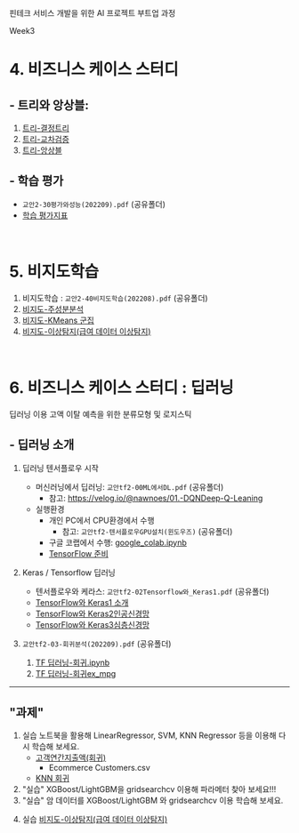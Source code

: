 핀테크 서비스 개발을 위한 AI 프로젝트 부트업 과정

Week3

# 4.  비즈니스 케이스 스터디

## - 트리와 앙상블:

1. [트리-결정트리](notebooks/4-13결정트리.ipynb)
2. [트리-교차검증](notebooks/4-14교차검증_그리드서치.ipynb)
3. [트리-앙상블](notebooks/4-15앙상블.ipynb)



## - 학습 평가
 - `교안2-30평가와성능(202209).pdf`  (공유폴더)
 -  [학습 평가지표](notebooks/4-18모델평가지표.ipynb)



<br>

# 5. 비지도학습

1. 비지도학습 : `교안2-40비지도학습(202208).pdf` (공유폴더)
2. [비지도-주성분분석](notebooks/4-21비지도-주성분분석(cancer).ipynb)
3. [비지도-KMeans 군집](notebooks/4-25비지도-군집(KMeans).ipynb)
4. [비지도-이상탐지(급여 데이터 이상탐지)](notebooks/4-27비지도-이상탐지.ipynb)

<br>

# 6. 비즈니스 케이스 스터디 : 딥러닝

딥러닝 이용 고액 이탈 예측을 위한 분류모형 및 로지스틱

## - 딥러닝 소개

1. 딥러닝 텐서플로우 시작

   - 머신러닝에서 딥러닝: `교안tf2-00ML에서DL.pdf` (공유폴더)
       - 참고: https://velog.io/@nawnoes/01.-DQNDeep-Q-Leaning
   - 실행환경
       - 개인 PC에서 CPU환경에서 수행
           - 참고: `교안tf2-텐서플로우GPU설치(윈도우즈)` (공유폴더)
       - 구글 코랩에서 수행: [google_colab.ipynb](notebooks/google_colab_matplotlib(202209).ipynb)
       - [TensorFlow 준비](notebooks/5-02TensorFlow준비.ipynb)

2. Keras / Tensorflow 딥러닝
    - 텐서플로우와 케라스: `교안tf2-02Tensorflow와_Keras1.pdf` (공유폴더)
    - [TensorFlow와 Keras1 소개](notebooks/5-10Tensorflow_Keras1.ipynb)
    - [TensorFlow와 Keras2인공신경망](notebooks/5-10Tensorflow_Keras2_인공신경망.ipynb)
    - [TensorFlow와 Keras3심층신경망](notebooks/5-10Tensorflow_Keras3_심층신경망.ipynb)


3. `교안tf2-03-회귀분석(202209).pdf` (공유폴더)
   1. [TF 딥러닝-회귀.ipynb](notebooks/5-11TF2-회귀.ipynb)
   1. [TF 딥러닝-회귀ex_mpg](notebooks/5-11회귀ex-mpg.ipynb)
---


## "과제"


1. 실습 노트북을 활용해 LinearRegressor, SVM, KNN Regressor 등을 이용해 다시 학습해 보세요.
   - [고객연간지출액(회귀)](notebooks/분석-고객연간지출액(회귀).ipynb)
       - Ecommerce Customers.csv
   - [KNN 회귀](notebooks/4-10지도-회귀ex1-KNN-0.ipynb)
2. "실습" XGBoost/LightGBM을 gridsearchcv 이용해 파라메터 찾아 보세요!!!
3. "실습" 암 데이터를 XGBoost/LightGBM 와 gridsearchcv 이용 학습해 보세요.
<!-- 사용한 `데이터분석-주가데이터(2021시가총액)`을 FinanceDataReader 를 활용해 2022년 자료를 사용해 분석해 보자. -->
4. 실습 [비지도-이상탐지(급여 데이터 이상탐지)](notebooks/4-27비지도-이상탐지.ipynb)
